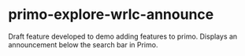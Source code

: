 # primo-explore-wrlc-announce
Draft feature developed to demo adding features to primo. Displays an announcement below the search bar in Primo.

